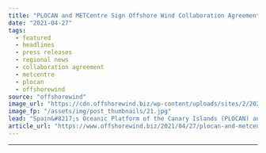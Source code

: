 ```yaml
---
title: "PLOCAN and METCentre Sign Offshore Wind Collaboration Agreement"
date: "2021-04-27"
tags: 
  - featured
  - headlines
  - press releases
  - regional news
  - collaboration agreement
  - metcentre
  - plocan
  - offshorewind
source: "offshorewind"
image_url: "https://cdn.offshorewind.biz/wp-content/uploads/sites/2/2021/04/27081503/PLOCAN-and-METCentre-Sign-Offshore-Wind-Collaboration-Agreement.jpg"
image_fp: "/assets/img/post_thumbnails/21.jpg"
lead: "Spain&#8217;s Oceanic Platform of the Canary Islands (PLOCAN) and the Norwegian METCentre (Marine Energy"
article_url: "https://www.offshorewind.biz/2021/04/27/plocan-and-metcentre-sign-offshore-wind-collaboration-agreement/"
---
```


---

